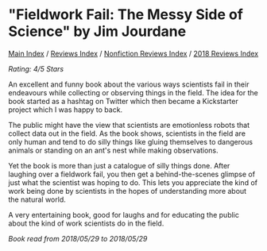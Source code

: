 # "Fieldwork Fail: The Messy Side of Science" by Jim Jourdane

[Main Index](../../../README.md) / [Reviews Index](../../README.md) / [Nonfiction Reviews Index](../README.md) / [2018 Reviews Index](README.md)

*Rating: 4/5 Stars*

An excellent and funny book about the various ways scientists fail in their endeavours while collecting or observing things in the field. The idea for the book started as a hashtag on Twitter which then became a Kickstarter project which I was happy to back.

The public might have the view that scientists are emotionless robots that collect data out in the field. As the book shows, scientists in the field are only human and tend to do silly things like gluing themselves to dangerous animals or standing on an ant's nest while making observations.

Yet the book is more than just a catalogue of silly things done. After laughing over a fieldwork fail, you then get a behind-the-scenes glimpse of just what the scientist was hoping to do. This lets you appreciate the kind of work being done by scientists in the hopes of understanding more about the natural world.

A very entertaining book, good for laughs and for educating the public about the kind of work scientists do in the field.

*Book read from 2018/05/29 to 2018/05/29*
